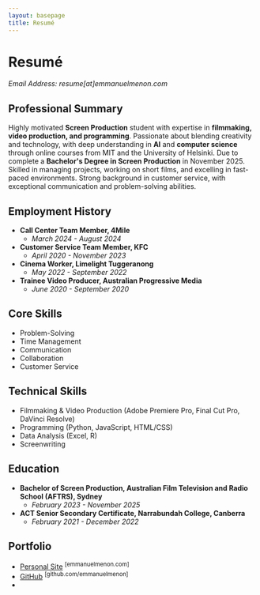 ```yaml
---
layout: basepage
title: Resumé
---
```

# Resumé
*Email Address: resume[at]emmanuelmenon.com*

## Professional Summary
Highly motivated **Screen Production** student with expertise in **filmmaking, video production, and programming**. Passionate about blending creativity and technology, with deep understanding in **AI** and **computer science** through online courses from MIT and the University of Helsinki. Due to complete a **Bachelor's Degree in Screen Production** in November 2025. Skilled in managing projects, working on short films, and excelling in fast-paced environments. Strong background in customer service, with exceptional communication and problem-solving abilities.

## Employment History
- **Call Center Team Member, 4Mile**
    - *March 2024 - August 2024*
- **Customer Service Team Member, KFC**
    - *April 2020 - November 2023*
- **Cinema Worker, Limelight Tuggeranong**
    - *May 2022 - September 2022*
- **Trainee Video Producer, Australian Progressive Media**
    - *June 2020 - September 2020*

## Core Skills
- Problem-Solving
- Time Management
- Communication
- Collaboration
- Customer Service

## Technical Skills
- Filmmaking & Video Production (Adobe Premiere Pro, Final Cut Pro, DaVinci Resolve)
- Programming (Python, JavaScript, HTML/CSS)
- Data Analysis (Excel, R)
- Screenwriting

## Education
- **Bachelor of Screen Production, Australian Film Television and Radio School (AFTRS), Sydney**
    - *February 2023 - November 2025*
- **ACT Senior Secondary Certificate, Narrabundah College, Canberra**
    - *February 2021 - December 2022*

## Portfolio
- [Personal Site](https://emmanuelmenon.com/) <sup>[emmanuelmenon.com]</sup>
- [GitHub](https://github.com/emmanuelmenon/) <sup>[github.com/emmanuelmenon]</sup>
- 
<p class="desktopHidden"></p>
